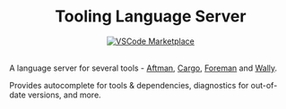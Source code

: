 <!-- markdownlint-disable MD033 -->
<!-- markdownlint-disable MD041 -->

<h1 align="center">Tooling Language Server</h1>

<div align="center">
	<a href="https://marketplace.visualstudio.com/items?itemName=filiptibell.tooling-language-server">
		<img src="https://vsmarketplacebadges.dev/version/filiptibell.tooling-language-server.png" alt="VSCode Marketplace" />
	</a>
</div>

<br/>

A language server for several tools - [Aftman], [Cargo], [Foreman] and [Wally].

Provides autocomplete for tools & dependencies, diagnostics for out-of-date versions, and more.

[Aftman]: https://github.com/LPGhatguy/aftman
[Cargo]: https://crates.io
[Foreman]: https://github.com/roblox/foreman
[Wally]: https://github.com/UpliftGames/wally
